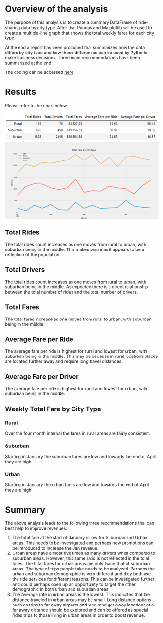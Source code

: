 # Overview of the analysis

The purpose of this analysis is to create a summary DataFrame of ride-sharing data by city type. After that Pandas and Matplotlib will be used to create a multiple-line graph that shows the total weekly fares for each city type. 

At the end a report has been produced that summarizes how the data differs by city type and how those differences can be used by PyBer to make business decisions. Three main recommendations have been summarized at the end.

The coding can be accessed [here](https://github.com/shayanafzal/PyBer_Challenge/blob/553e72b825f27b4caad2fb000546c16742937af1/PyBer_Challenge.ipynb)

# Results 
Please refer to the chart below.

![GitHub Logo](https://github.com/shayanafzal/PyBer_Challenge/blob/553e72b825f27b4caad2fb000546c16742937af1/Analysis/Chart.png)
![GitHub Logo](https://github.com/shayanafzal/PyBer_Challenge/blob/553e72b825f27b4caad2fb000546c16742937af1/Analysis/Fig1.png)

## Total Rides
The total rides count increases as one moves from rural to urban, with suburban being in the middle. This makes sense as it appears to be a reflection of the population.

## Total Drivers
The total rides count increases as one moves from rural to urban, with suburban being in the middle. As expected there is a direct relationship between the total number of rides and the total number of drivers. 

## Total Fares
The total fares increase as one moves from rural to urban, with suburban being in the middle.  

## Average Fare per Ride
The average fare per ride is highest for rural and lowest for urban, with suburban being in the middle. This may be because in rural locations places are located further away and require long travel distances. 

## Average Fare per Driver
The average fare per ride is highest for rural and lowest for urban, with suburban being in the middle. 

## Weekly Total Fare by City Type
### Rural 
Over the four month internal the fares in rural areas are fairly consistent.
### Suburban
Starting in January the suburban fares are low and towards the end of April they are high.
### Urban
Starting in January the urban fares are low and towards the end of April they are high.


# Summary

The above analysis leads to the following three recommendations that can best help to improve revenues:

1. The total fare at the start of January is low for Suburban and Urban areas. This needs to be investigated and perhaps new promotions can be introduced to increase the Jan revenue. 
2. Urban areas have almost five times as many drivers when compared to suburban areas. However, this same ratio is not reflected in the total fares. The total fares for urban areas are only twice that of suburban areas. The type of trips people take needs to be analyzed. Perhaps the urban and suburban demographic is very different and they both use the ride services for different reasons. This can be investigated further and could perhaps open up an opportunity to target the other demographic in both urban and suburban areas.
3. The Average rate in urban areas is the lowest. This indicates that the distance traveled in urban areas may be small. Long distance options such as trips to far away airports and weekend get away locations at a far away distance should be explored and can be offered as special rides trips to those living in urban areas in order to boost revenue. 
